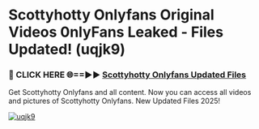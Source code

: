 # Scottyhotty Onlyfans Original Videos 0nlyFans Leaked - Files Updated! (uqjk9)

<h3>🔴 CLICK HERE 🌐==►► <a href="https://tinyurl.com/ehrbuxhb" rel="nofollow">Scottyhotty Onlyfans Updated Files</a></h3>

Get Scottyhotty Onlyfans and all content. Now you can access all videos and pictures of Scottyhotty Onlyfans. New Updated Files 2025!

[![uqjk9](https://i.imgur.com/lVYEuWS.gif)](https://tinyurl.com/ehrbuxhb)
